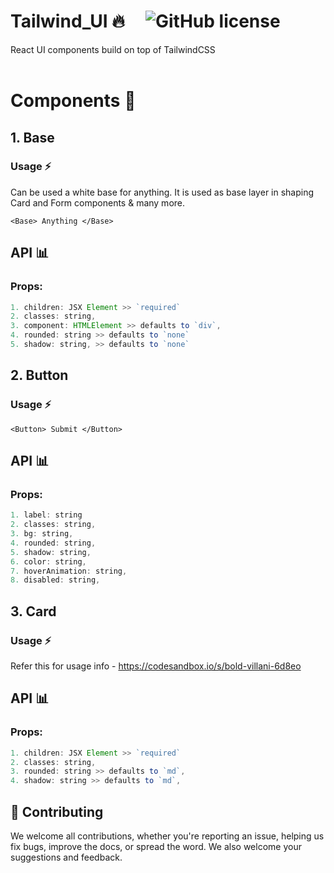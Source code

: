 # Tailwind_UI :fire: &nbsp;&nbsp;&nbsp; ![GitHub license](https://img.shields.io/badge/license-MIT-blue.svg)

React UI components build on top of TailwindCSS
<br/>
<br/>

# Components :electric_plug:

## 1. Base

### Usage :zap:

Can be used a white base for anything. It is used as base layer in shaping Card and Form components & many more.

```
<Base> Anything </Base>

```

## API :bar_chart:

### Props:

```javascript
1. children: JSX Element >> `required`
2. classes: string,
3. component: HTMLElement >> defaults to `div`,
4. rounded: string >> defaults to `none`
5. shadow: string, >> defaults to `none`
```

## 2. Button

### Usage :zap:

```
<Button> Submit </Button>

```

## API :bar_chart:

### Props:

```javascript
1. label: string
2. classes: string,
3. bg: string,
4. rounded: string,
5. shadow: string,
6. color: string,
7. hoverAnimation: string,
8. disabled: string,
```

## 3. Card

### Usage :zap:

Refer this for usage info - https://codesandbox.io/s/bold-villani-6d8eo

## API :bar_chart:

### Props:

```javascript
1. children: JSX Element >> `required`
2. classes: string,
3. rounded: string >> defaults to `md`,
4. shadow: string >> defaults to `md`,
```

## :handshake: Contributing

We welcome all contributions, whether you're reporting an issue, helping us fix bugs, improve the docs, or spread the word. We also welcome your suggestions and feedback.
